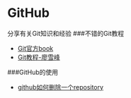 # GitHub
分享有关Git知识和经验
###不错的Git教程
* [Git官方book](https://git-scm.com/book/zh/v2/%E8%B5%B7%E6%AD%A5-%E5%85%B3%E4%BA%8E%E7%89%88%E6%9C%AC%E6%8E%A7%E5%88%B6)
* [Git教程-廖雪峰](http://www.liaoxuefeng.com/wiki/0013739516305929606dd18361248578c67b8067c8c017b000)


###GitHub的使用
* [github如何删除一个repository](http://blog.csdn.net/wangxm245/article/details/7792723)
